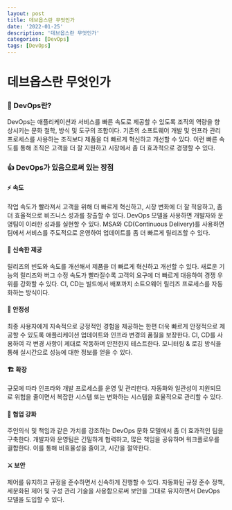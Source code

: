 ```yaml
---
layout: post
title: 데브옵스란 무엇인가
date: '2022-01-25'
description: '데브옵스란 무엇인가'
categories: [DevOps]
tags: [DevOps]
---
```

# 데브옵스란 무엇인가

### 📌 DevOps란?

DevOps는 애플리케이션과 서비스를 빠른 속도로 제공할 수 있도록 조직의 역량을 향상시키는 문화 철학, 방식 및 도구의 조합이다. 기존의 소프트웨어 개발 및 인프라 관리 프로세스를 사용하는 조직보다 제품을 더 빠르게 혁신하고 개선할 수 있다. 이런 빠른 속도를 통해 조직은 고객을 더 잘 지원하고 시장에서 좀 더 효과적으로 경쟁할 수 있다.



### 👍 DevOps가 있음으로써 있는 장점

#### ⚡ 속도

작업 속도가 빨라져서 고객을 위해 더 빠르게 혁신하고, 시장 변화에 더 잘 적응하고, 좀 더 효율적으로 비즈니스 성과를 창출할 수 있다. DevOps 모델을 사용하면 개발자와 운영팀이 이러한 성과를 실현할 수 있다. MSA와 CD(Continuous Delivery)를 사용하면 팀에서 서비스를 주도적으로 운영하여 업데이트를 좀 더 빠르게 릴리즈할 수 있다.

#### 🎁 신속한 제공

릴리즈의 빈도와 속도를 개선해서 제품을 더 빠르게 혁신하고 개선할 수 있다. 새로운 기능의 릴리즈와 버그 수정 속도가 빨라질수록 고객의 요구에 더 빠르게 대응하여 경쟁 우위를 강화할 수 있다. CI, CD는 빌드에서 배포까지 소트으웨어 릴리즈 프로세스를 자동화하는 방식이다.

#### 🏰 안정성

최종 사용자에게 지속적으로 긍정적인 경험을 제공하는 한편 더욱 빠르게 안정적으로 제공할 수 있도록 애플리케이션 업데이트와 인프라 변경의 품질을 보장한다. CI, CD를 사용하여 각 변경 사항이 제대로 작동하며 안전한지 테스트한다. 모니터링 & 로깅 방식을 통해 실시간으로 성능에 대한 정보를 얻을 수 있다.

#### 🏗 확장

규모에 따라 인프라와 개발 프로세스를 운영 및 관리한다. 자동화와 일관성이 지원되므로 위험을 줄이면서 복잡한 시스템 또는 변화하는 시스템을 효율적으로 관리할 수 있다. 

#### 💬 협업 강화

주인의식 및 책임과 같은 가치를 강조하는 DevOps 문화 모델에서 좀 더 효과적인 팀을 구축한다.  개발자와 운영팀은 긴밀하게 협력하고, 많은 책임을 공유하며 워크플로우를 결합한다. 이를 통해 비효율성을 줄이고, 시간을 절약한다.

#### ⚔ 보안

제어를 유지하고 규정을 준수하면서 신속하게 진행할 수 있다. 자동화된 규정 준수 정책, 세분화된 제어 및 구성 관리 기술을 사용함으로써 보안을 그대로 유지하면서 DevOps 모델을 도입할 수 있다.
